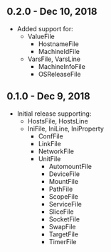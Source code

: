 ## 0.2.0 - Dec 10, 2018

* Added support for:
  * ValueFile
    * HostnameFile
    * MachineIdFile
  * VarsFile, VarsLine
    * MachineInfoFile
    * OSReleaseFile

## 0.1.0 - Dec 9, 2018

* Initial release supporting:
    * HostsFile, HostsLine
    * IniFile, IniLine, IniProperty
      * ConfFile
      * LinkFile
      * NetworkFile
      * UnitFile
        * AutomountFile
        * DeviceFile
        * MountFile
        * PathFile
        * ScopeFile
        * ServiceFile
        * SliceFile
        * SocketFile
        * SwapFile
        * TargetFile
        * TimerFile

